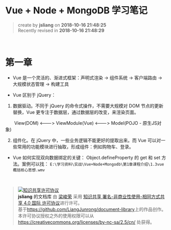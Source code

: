 Vue + Node + MongoDB 学习笔记
===

> create by **jsliang** on **2018-10-16 21:48:25**  
> Recently revised in **2018-10-16 21:48:29**

<br>

# 第一章

* Vue 是一个灵活的、渐进式框架：声明式渲染 -> 组件系统 -> 客户端路由 -> 大规模状态管理 -> 构建工具  

* Vue 区别于 jQuery：

1. 数据驱动。不同于 jQuery 的命令式操作，不需要大规模对 DOM 节点的更新替换，Vue 更专注于数据层，通过数据层的改变，来渲染页面。  

&emsp;&emsp;View(DOM) <---> ViewModule(Vue) <---> Model(POJO - 原生JS对象)

2. 组件化。在 jQuery 中，一些业务逻辑不能更好的提取出来。而 Vue 可以对一些常用的功能模块进行抽取，形成组件：例如购物车、登录。

* Vue 如何实现双向数据绑定的关键： Object.defineProperty 的 get 和 set 方法。案例可以找： `E:\学习资料\实战\Vue+Node+Mongodb\第1章课程介绍\1.3vue概括核心思想.wmv`

<br>

> <a rel="license" href="http://creativecommons.org/licenses/by-nc-sa/4.0/"><img alt="知识共享许可协议" style="border-width:0" src="https://i.creativecommons.org/l/by-nc-sa/4.0/88x31.png" /></a><br /><a xmlns:dct="http://purl.org/dc/terms/" property="dct:title">**jsliang** 的文档库</a> 由 <a xmlns:cc="http://creativecommons.org/ns#" href="https://github.com/LiangJunrong/document-library" property="cc:attributionName" rel="cc:attributionURL">梁峻荣</a> 采用 <a rel="license" href="http://creativecommons.org/licenses/by-nc-sa/4.0/">知识共享 署名-非商业性使用-相同方式共享 4.0 国际 许可协议</a>进行许可。<br />基于<a xmlns:dct="http://purl.org/dc/terms/" href="https://github.com/LiangJunrong/document-library" rel="dct:source">https://github.com/LiangJunrong/document-library</a>上的作品创作。<br />本许可协议授权之外的使用权限可以从 <a xmlns:cc="http://creativecommons.org/ns#" href="https://creativecommons.org/licenses/by-nc-sa/2.5/cn/" rel="cc:morePermissions">https://creativecommons.org/licenses/by-nc-sa/2.5/cn/</a> 处获得。
